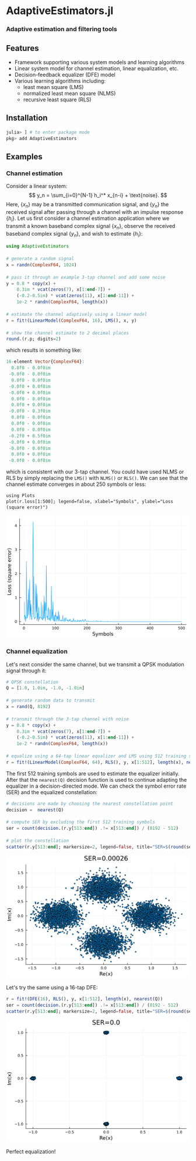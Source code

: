 # AdaptiveEstimators.jl
### Adaptive estimation and filtering tools

## Features

- Framework supporting various system models and learning algorithms
- Linear system model for channel estimation, linear equalization, etc.
- Decision-feedback equalizer (DFE) model
- Various learning algorithms including:
  - least mean square (LMS)
  - normalized least mean square (NLMS)
  - recursive least square (RLS)

## Installation

```julia
julia> ] # to enter package mode
pkg> add AdaptiveEstimators
```

## Examples

### Channel estimation
Consider a linear system:
$$
y_n = \sum_{i=0}^{N-1} h_i^* x_{n-i} + \text{noise}.
$$
Here, $\{x_n\}$ may be a transmitted communication signal, and $\{y_n\}$ the received signal after passing through a channel with an impulse response $\{h_i\}$. Let us first consider a channel estimation application where we transmit a known baseband complex signal $\{x_n\}$, observe the received baseband complex signal $\{y_n\}$, and wish to estimate $\{h_i\}$:
```julia
using AdaptiveEstimators

# generate a random signal
x = randn(ComplexF64, 1024)

# pass it through an example 3-tap channel and add some noise
y = 0.8 * copy(x) +
    0.3im * vcat(zeros(7), x[1:end-7]) +
    (-0.2-0.5im) * vcat(zeros(11), x[1:end-11]) +
    1e-2 * randn(ComplexF64, length(x))

# estimate the channel adaptively using a linear model
r = fit!(LinearModel(ComplexF64, 16), LMS(), x, y)

# show the channel estimate to 2 decimal places
round.(r.p; digits=2)
```
which results in something like:
```julia
16-element Vector{ComplexF64}:
  0.8f0 - 0.0f0im
 -0.0f0 - 0.0f0im
  0.0f0 - 0.0f0im
 -0.0f0 + 0.0f0im
 -0.0f0 + 0.0f0im
  0.0f0 - 0.0f0im
  0.0f0 + 0.0f0im
 -0.0f0 - 0.3f0im
  0.0f0 - 0.0f0im
  0.0f0 - 0.0f0im
  0.0f0 - 0.0f0im
 -0.2f0 + 0.5f0im
 -0.0f0 + 0.0f0im
 -0.0f0 - 0.0f0im
  0.0f0 + 0.0f0im
 -0.0f0 - 0.0f0im
```
which is consistent with our 3-tap channel. You could have used NLMS or RLS by simply replacing the `LMS()` with `NLMS()` or `RLS()`. We can see that the channel estimate converges in about 250 symbols or less:
```
using Plots
plot(r.loss[1:500]; legend=false, xlabel="Symbols", ylabel="Loss (square error)")
```
![](docs/fig1.png)

### Channel equalization

Let's next consider the same channel, but we transmit a QPSK modulation signal through it:
```julia
# QPSK constellation
Q = [1.0, 1.0im, -1.0, -1.0im]

# generate random data to transmit
x = rand(Q, 8192)

# transmit through the 3-tap channel with noise
y = 0.8 * copy(x) +
    0.3im * vcat(zeros(7), x[1:end-7]) +
    (-0.2-0.5im) * vcat(zeros(11), x[1:end-11]) +
    1e-2 * randn(ComplexF64, length(x))

# equalize using a 64-tap linear equalizer and LMS using 512 training stmbols
r = fit!(LinearModel(ComplexF64, 64), RLS(), y, x[1:512], length(x), nearest(Q))
```
The first 512 training symbols are used to estimate the equalizer initially. After that the `nearest(Q)` decision function is used to continue adapting the equalizer in a decision-directed mode. We can check the symbol error rate (SER) and the equalized constellation:
```julia
# decisions are made by choosing the nearest constellation point
decision =  nearest(Q)

# compute SER by excluding the first 512 training symbols
ser = count(decision.(r.y[513:end]) .!= x[513:end]) / (8192 - 512)

# plot the constellation
scatter(r.y[513:end]; markersize=2, legend=false, title="SER=$(round(ser; digits=6))")
```
![](docs/fig2.png)

Let's try the same using a 16-tap DFE:
```julia
r = fit!(DFE(16), RLS(), y, x[1:512], length(x), nearest(Q))
ser = count(decision.(r.y[513:end]) .!= x[513:end]) / (8192 - 512)
scatter(r.y[513:end]; markersize=2, legend=false, title="SER=$(round(ser; digits=6))")
```
![](docs/fig3.png)

Perfect equalization!

